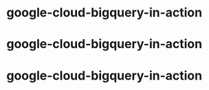 # google-cloud-bigquery-in-action
# google-cloud-bigquery-in-action
# google-cloud-bigquery-in-action
